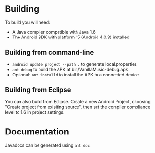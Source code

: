 Building
========
To build you will need:

 * A Java compiler compatible with Java 1.6
 * The Android SDK with platform 15 (Android 4.0.3) installed

Building from command-line
--------------------------
 * `android update project --path .` to generate local.properties
 * `ant debug` to build the APK at bin/VanillaMusic-debug.apk
 * Optional: `ant installd` to install the APK to a connected device

Building from Eclipse
---------------------
You can also build from Eclipse. Create a new Android Project, choosing "Create project from exisiting source", then set the compiler compliance level to 1.6 in project settings.

Documentation
=============
Javadocs can be generated using `ant doc`
